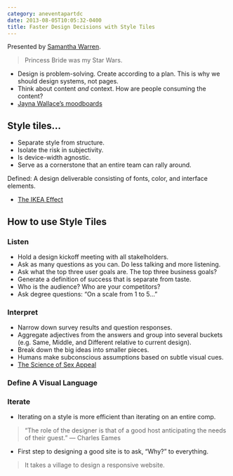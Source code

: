```yaml
---
category: aneventapartdc
date: 2013-08-05T10:05:32-0400
title: Faster Design Decisions with Style Tiles
---
```


Presented by [Samantha Warren](http://badassideas.com/).

> Princess Bride was my Star Wars.

- Design is problem-solving. Create according to a plan. This is why we should design systems, not pages.
- Think about content _and_ context. How are people consuming the content?
- [Jayna Wallace’s moodboards](http://about.me/jaynawallace)


## Style tiles…

- Separate style from structure.
- Isolate the risk in subjectivity.
- Is device-width agnostic.
- Serve as a cornerstone that an entire team can rally around.

Defined: A design deliverable consisting of fonts, color, and interface elements.

- [The IKEA Effect](http://en.wikipedia.org/wiki/Ikea_Effect)


## How to use Style Tiles

### Listen

- Hold a design kickoff meeting with all stakelholders.
- Ask as many questions as you can. Do less talking and more listening.
- Ask what the top three user goals are. The top three business goals?
- Generate a definition of success that is separate from taste.
- Who is the audience? Who are your competitors?
- Ask degree questions: “On a scale from 1 to 5…”

### Interpret

- Narrow down survey results and question responses.
- Aggregate adjectives from the answers and group into several buckets (e.g. Same, Middle, and Different relative to current design).
- Break down the big ideas into smaller pieces.
- Humans make subconscious assumptions based on subtle visual cues.
- [The Science of Sex Appeal](http://dsc.discovery.com/tv-shows/other-shows/videos/other-shows-science-of-sex-appeal-videos.htm)

### Define A Visual Language

### Iterate

- Iterating on a style is more efficient than iterating on an entire comp.

> “The role of the designer is that of a good host anticipating the needs of their guest.” — Charles Eames

- First step to designing a good site is to ask, “Why?” to everything.

> It takes a village to design a responsive website.